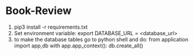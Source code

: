 # Book-Review

1. pip3 install -r requirements.txt
2. Set environment variable:
            export DATABASE_URL = <database_url>
3. to make the database tables go to python shell and do:
            from application import app,db
            with app.app_context():
                db.create_all()
